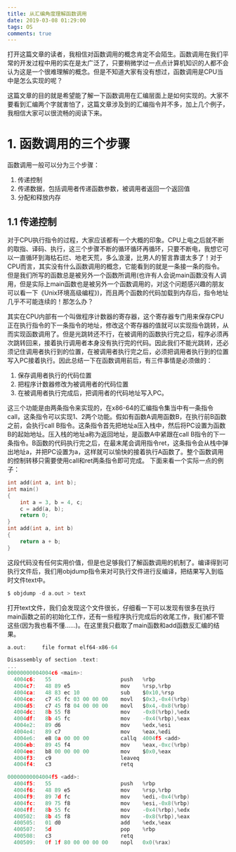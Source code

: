 ```yaml
---
title: 从汇编角度理解函数调用
date: 2019-03-08 01:29:00
tags: OS
comments: true
---
```

打开这篇文章的读者，我相信对函数调用的概念肯定不会陌生。函数调用在我们平常的开发过程中用的实在是太广泛了，只要稍微学过一点点计算机知识的人都不会认为这是一个很难理解的概念。但是不知道大家有没有想过，函数调用是CPU当中是怎么实现的呢？

这篇文章的目的就是希望能了解一下函数调用在汇编层面上是如何实现的。大家不要看到汇编两个字就害怕了，这篇文章涉及到的汇编指令并不多，加上几个例子，我相信大家可以很流畅的阅读下来。
<!-- more -->
# 1. 函数调用的三个步骤
函数调用一般可以分为三个步骤：
1. 传递控制
2. 传递数据，包括调用者传递函数参数，被调用者返回一个返回值
3. 分配和释放内存

## 1.1 传递控制
对于CPU执行指令的过程，大家应该都有一个大概的印象。CPU上电之后就不断的取指、译码、执行，这三个步骤不断的循环循环再循环，只要不断电，我想它可以一直循环到海枯石烂、地老天荒，多么浪漫，比男人的誓言靠谱太多了！对于CPU而言，其实没有什么函数调用的概念，它能看到的就是一条接一条的指令。但是我们所写的函数总是被另外一个函数所调用(也许有人会说main函数没有人调用，但是实际上main函数也是被另外一个函数调用的，对这个问题感兴趣的朋友可以看一下《Unix环境高级编程》)，而且两个函数的代码加载到内存后，指令地址几乎不可能连续的！那怎么办？

其实在CPU内部有一个叫做程序计数器的寄存器，这个寄存器专门用来保存CPU正在执行指令的下一条指令的地址，修改这个寄存器的值就可以实现指令跳转，从而实现函数调用了。但是光跳转还不行，在被调用的函数执行完之后，程序必须再次跳转回来，接着执行调用者本身没有执行完的代码。因此我们不能光跳转，还必须记住调用者执行到的位置，在被调用者执行完之后，必须把调用者执行到的位置写入PC接着执行。因此总结一下在函数调用前后，有三件事情是必须做的：
1. 保存调用者执行的代码位置
2. 把程序计数器修改为被调用者的代码位置
3. 在被调用者执行完成后，把调用者的代码地址写入PC。

这三个功能是由两条指令来实现的，在x86-64的汇编指令集当中有一条指令call，这条指令可以实现1、2两个功能。假如有函数A调用函数B，在执行前B函数之前，会执行call B指令。这条指令首先把地址a压入栈中，然后将PC设置为函数B的起始地址。压入栈的地址a称为返回地址，是函数A中紧跟在call B指令的下一条指令。B函数的代码执行完之后，在最末尾会调用指令ret，这条指令会从栈中弹出地址a，并把PC设置为a，这样就可以愉快的接着执行A函数了。整个函数调用的控制转移只需要使用call和ret两条指令即可完成。
下面来看一个实际一点的例子：
```c
int add(int a, int b);
int main()
{
    int a = 3, b = 4, c;
    c = add(a, b);
    return 0;
}
int add(int a, int b)
{
    return a + b;
}
```
这段代码没有任何实用价值，但是也足够我们了解函数调用的机制了。编译得到可执行文件后，我们用objdump指令来对可执行文件进行反编译，把结果写入到临时文件text中。
```c
$ objdump -d a.out > text
```
打开text文件，我们会发现这个文件很长，仔细看一下可以发现有很多在执行main函数之前的初始化工作，还有一些程序执行完成后的收尾工作，我们都不管这些(因为我也看不懂……)。在这里我只截取了main函数和add函数反汇编的结果。
```c
a.out:     file format elf64-x86-64

Disassembly of section .text:
...
00000000004004c6 <main>:
  4004c6:	55                   	push   %rbp
  4004c7:	48 89 e5             	mov    %rsp,%rbp
  4004ca:	48 83 ec 10          	sub    $0x10,%rsp
  4004ce:	c7 45 fc 03 00 00 00 	movl   $0x3,-0x4(%rbp)
  4004d5:	c7 45 f8 04 00 00 00 	movl   $0x4,-0x8(%rbp)
  4004dc:	8b 55 f8             	mov    -0x8(%rbp),%edx
  4004df:	8b 45 fc             	mov    -0x4(%rbp),%eax
  4004e2:	89 d6                	mov    %edx,%esi
  4004e4:	89 c7                	mov    %eax,%edi
  4004e6:	e8 0a 00 00 00       	callq  4004f5 <add>
  4004eb:	89 45 f4             	mov    %eax,-0xc(%rbp)
  4004ee:	b8 00 00 00 00       	mov    $0x0,%eax
  4004f3:	c9                   	leaveq 
  4004f4:	c3                   	retq   

00000000004004f5 <add>:
  4004f5:	55                   	push   %rbp
  4004f6:	48 89 e5             	mov    %rsp,%rbp
  4004f9:	89 7d fc             	mov    %edi,-0x4(%rbp)
  4004fc:	89 75 f8             	mov    %esi,-0x8(%rbp)
  4004ff:	8b 55 fc             	mov    -0x4(%rbp),%edx
  400502:	8b 45 f8             	mov    -0x8(%rbp),%eax
  400505:	01 d0                	add    %edx,%eax
  400507:	5d                   	pop    %rbp
  400508:	c3                   	retq   
  400509:	0f 1f 80 00 00 00 00 	nopl   0x0(%rax)
```